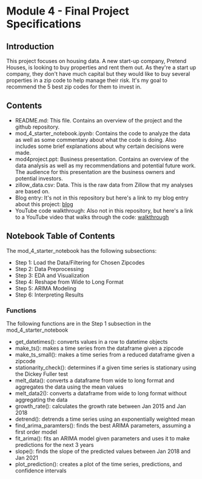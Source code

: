 
# Module 4 -  Final Project Specifications

## Introduction

This project focuses on housing data.  A new start-up company, Pretend Houses, is looking to buy properties and rent them out.  As they're a start up company, they don't have much capital but they would like to buy several properties in a zip code to help manage their risk.  It's my goal to recommend the 5 best zip codes for them to invest in.

## Contents

* README.md: This file.  Contains an overview of the project and the github repository.
* mod_4_starter_notebook.ipynb: Contains the code to analyze the data as well as some commentary about what the code is doing.  Also includes some brief explanations about why certain decisions were made.
* mod4project.ppt: Business presentation. Contains an overview of the data analysis as well as my recommendations and potential future work. The audience for this presentation are the business owners and potential investors.
* zillow_data.csv: Data.  This is the raw data from Zillow that my analyses are based on.
* Blog entry: It's not in this repository but here's a link to my blog entry about this project: [blog](https://alvacat.github.io/project_3_housing_price_prediction)
* YouTube code walkthrough:  Also not in this repository, but here's a link to a YouTube video that walks through the code: [walkthrough](https://youtu.be/JbBpDTyJ0tw)

## Notebook Table of Contents
The mod_4_starter_notebook has the following subsections:
* Step 1: Load the Data/Filtering for Chosen Zipcodes
* Step 2: Data Preprocessing
* Step 3: EDA and Visualization
* Step 4: Reshape from Wide to Long Format
* Step 5: ARIMA Modeling
* Step 6: Interpreting Results

### Functions
The following functions are in the Step 1 subsection in the mod_4_starter_notebook
* get_datetimes(): converts values in a row to datetime objects
* make_ts(): makes a time series from the dataframe given a zipcode
* make_ts_small(): makes a time series from a reduced dataframe given a zipcode
* stationarity_check(): determines if a given time series is stationary using the Dickey Fuller test
* melt_data(): converts a dataframe from wide to long format and aggregates the data using the mean values
* melt_data2(): converts a dataframe from wide to long format without aggregating the data
* growth_rate(): calculates the growth rate between Jan 2015 and Jan 2018
* detrend(): detrends a time series using an exponentially weighted mean
* find_arima_paramters(): finds the best ARIMA parameters, assuming a first order model
* fit_arima(): fits an ARIMA model given parameters and uses it to make predictions for the next 3 years
* slope(): finds the slope of the predicted values between Jan 2018 and Jan 2021
* plot_prediction(): creates a plot of the time series, predictions, and confidence intervals